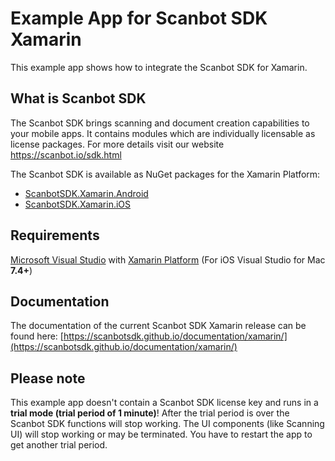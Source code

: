 # Example App for Scanbot SDK Xamarin

This example app shows how to integrate the Scanbot SDK for Xamarin.


## What is Scanbot SDK
The Scanbot SDK brings scanning and document creation capabilities to your mobile apps. It contains modules which are individually licensable as license packages. For more details visit our website https://scanbot.io/sdk.html

The Scanbot SDK is available as NuGet packages for the Xamarin Platform:
- [ScanbotSDK.Xamarin.Android](https://www.nuget.org/packages/ScanbotSDK.Xamarin.Android)
- [ScanbotSDK.Xamarin.iOS](https://www.nuget.org/packages/ScanbotSDK.Xamarin.iOS)


## Requirements
[Microsoft Visual Studio](https://www.visualstudio.com) with [Xamarin Platform](https://www.xamarin.com)
(For iOS Visual Studio for Mac **7.4+**)


## Documentation
The documentation of the current Scanbot SDK Xamarin release can be found here: [https://scanbotsdk.github.io/documentation/xamarin/](https://scanbotsdk.github.io/documentation/xamarin/)


## Please note
This example app doesn't contain a Scanbot SDK license key and runs in a **trial mode (trial period of 1 minute)**!
After the trial period is over the Scanbot SDK functions will stop working. The UI components (like Scanning UI) will stop working or may be terminated. You have to restart the app to get another trial period.
